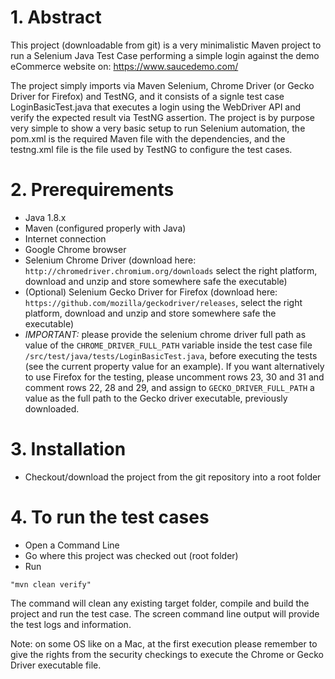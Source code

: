 # 1. Abstract
This project (downloadable from git) is a very minimalistic Maven project to run a Selenium Java Test Case performing a simple login against the demo eCommerce website on:
https://www.saucedemo.com/

The project simply imports via Maven Selenium, Chrome Driver (or Gecko Driver for Firefox) and TestNG, and it consists of a signle test case LoginBasicTest.java that executes a login using the WebDriver API and verify the expected result via TestNG assertion.
The project is by purpose very simple to show a very basic setup to run Selenium automation, the pom.xml is the required Maven file with the dependencies, and the testng.xml file is the file used by TestNG to configure the test cases.


# 2. Prerequirements
- Java 1.8.x
- Maven (configured properly with Java)
- Internet connection
- Google Chrome browser
- Selenium Chrome Driver (download here: `http://chromedriver.chromium.org/downloads` select the right platform, download and unzip and store somewhere safe the executable)
- (Optional) Selenium Gecko Driver for Firefox (download here: `https://github.com/mozilla/geckodriver/releases`, select the right platform, download and unzip and store somewhere safe the executable)
- *IMPORTANT:* please provide the selenium chrome driver full path as value of the `CHROME_DRIVER_FULL_PATH` variable inside the test case file `/src/test/java/tests/LoginBasicTest.java`, before executing the tests (see the current property value for an example).
If you want alternatively to use Firefox for the testing, please uncomment rows 23, 30 and 31 and comment rows 22, 28 and 29, and assign to `GECKO_DRIVER_FULL_PATH` a value as the full path to the Gecko driver executable, previously downloaded.

# 3. Installation
- Checkout/download the project from the git repository into a root folder

# 4. To run the test cases
- Open a Command Line
- Go where this project was checked out (root folder)
- Run 
```
"mvn clean verify"
```
The command will clean any existing target folder, compile and build the project and run the test case.
The screen command line output will provide the test logs and information.

Note: on some OS like on a Mac, at the first execution please remember to give the rights from the security checkings to execute the Chrome or Gecko Driver executable file.

